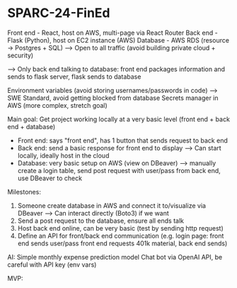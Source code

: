 # SPARC-24-FinEd

Front end - React, host on AWS, multi-page via React Router
Back end - Flask (Python), host on EC2 instance (AWS)
Database - AWS RDS (resource -> Postgres + SQL)
--> Open to all traffic (avoid building private cloud + security)

--> Only back end talking to database: front end packages information and sends to flask server,
flask sends to database

Environment variables (avoid storing usernames/passwords in code)
--> SWE Standard, avoid getting blocked from database
Secrets manager in AWS (more complex, stretch goal)

Main goal: Get project working locally at a very basic level (front end + back end + database)
- Front end: says "front end", has 1 button that sends request to back end
- Back end: send a basic response for front end to display
  --> Can start locally, ideally host in the cloud
- Database: very basic setup on AWS (view on DBeaver)
  --> manually create a login table, send post request with user/pass from back end, use DBeaver to check

Milestones:
1. Someone create database in AWS and connect it to/visualize via DBeaver
   --> Can interact directly (Boto3) if we want
2. Send a post request to the database, ensure all ends talk
3. Host back end online, can be very basic (test by sending http request)
4. Define an API for front/back end communication (e.g. login page: front end sends user/pass
   front end requests 401k material, back end sends)

AI:
Simple monthly expense prediction model
Chat bot via OpenAI API, be careful with API key (env vars)

MVP:
